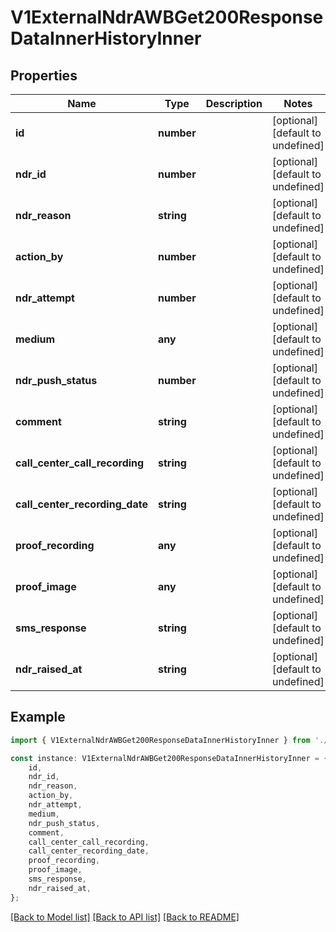 # V1ExternalNdrAWBGet200ResponseDataInnerHistoryInner


## Properties

Name | Type | Description | Notes
------------ | ------------- | ------------- | -------------
**id** | **number** |  | [optional] [default to undefined]
**ndr_id** | **number** |  | [optional] [default to undefined]
**ndr_reason** | **string** |  | [optional] [default to undefined]
**action_by** | **number** |  | [optional] [default to undefined]
**ndr_attempt** | **number** |  | [optional] [default to undefined]
**medium** | **any** |  | [optional] [default to undefined]
**ndr_push_status** | **number** |  | [optional] [default to undefined]
**comment** | **string** |  | [optional] [default to undefined]
**call_center_call_recording** | **string** |  | [optional] [default to undefined]
**call_center_recording_date** | **string** |  | [optional] [default to undefined]
**proof_recording** | **any** |  | [optional] [default to undefined]
**proof_image** | **any** |  | [optional] [default to undefined]
**sms_response** | **string** |  | [optional] [default to undefined]
**ndr_raised_at** | **string** |  | [optional] [default to undefined]

## Example

```typescript
import { V1ExternalNdrAWBGet200ResponseDataInnerHistoryInner } from './api';

const instance: V1ExternalNdrAWBGet200ResponseDataInnerHistoryInner = {
    id,
    ndr_id,
    ndr_reason,
    action_by,
    ndr_attempt,
    medium,
    ndr_push_status,
    comment,
    call_center_call_recording,
    call_center_recording_date,
    proof_recording,
    proof_image,
    sms_response,
    ndr_raised_at,
};
```

[[Back to Model list]](../README.md#documentation-for-models) [[Back to API list]](../README.md#documentation-for-api-endpoints) [[Back to README]](../README.md)
